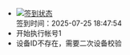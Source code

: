 - [![签到状态](https://github.com/p7wm/Cloud189-Actions/actions/workflows/main.yml/badge.svg?branch=main)](https://github.com/p7wm/Cloud189-Actions/actions/workflows/main.yml) <br> 签到时间：2025-07-25 18:47:54
- 开始执行帐号1
- 设备ID不存在，需要二次设备校验
